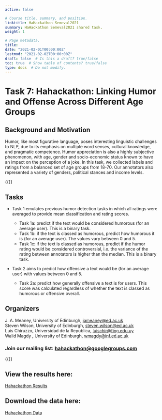 ```yaml
---
active: false   

# Course title, summary, and position.
linktitle: HaHackathon Semeval2021
summary: HaHackathon Semeval2021 shared task.
weight: 1

# Page metadata.
title:  
date: "2021-02-01T00:00:00Z"
lastmod: "2021-02-02T00:00:00Z"
draft: false  # Is this a draft? true/false
toc: true  # Show table of contents? true/false
type: docs  # Do not modify.
---
```

<h1><b> Task 7: Hahackathon: Linking Humor and Offense Across Different Age Groups </b></h1>

<h2><b>Background and Motivation</b></h2>
Humor, like most figurative language, poses interesting linguistic challenges to NLP, due to its emphasis on multiple word senses, cultural knowledge, and pragmatic competence.  Humor appreciation is also a highly subjective phenomenon, with age, gender and socio-economic status known to have an impact on the perception of a joke. In this task, we collected labels and ratings from a balanced set of age groups from 18-70. Our annotators also represented a variety of genders, political stances and income levels. 

{{<spoiler text="Find out more" >}} 
<b><h2>Tasks</b></h2>
* Task 1 emulates previous humor detection tasks in which all ratings were averaged to provide mean classification and rating scores. 

    * Task 1a: predict if the text would be considered humorous (for an average user). This is a binary task.
    * Task 1b: if the text is classed as humorous, predict how humorous it is (for an average user). The values vary between 0 and 5.
    * Task 1c: if the text is classed as humorous, predict if the humor rating would be considered controversial, i.e. the variance of the rating between annotators is higher than the median. This is a binary task.


* Task 2 aims to predict how offensive a text would be (for an average user) with values between 0 and 5. 
     * Task 2a: predict how generally offensive a text is for users. This score was calculated regardless of whether the text is classed as humorous or offensive overall. 

<b><h2>Organizers</b></h2>
J. A. Meaney, University of Edinburgh, jameaney@ed.ac.uk     
Steven Wilson, University of Edinburgh, steven.wilson@ed.ac.uk 
<br> Luis Chiruzzo, Universidad de la Republica, luischir@fing.edu.uy 
<br>Walid Magdy , University of Edinburgh,  wmagdy@inf.ed.ac.uk 

<h3>Join our mailing list: <a href="mailto:hahackathon@googlegroups.com">hahackathon@googlegroups.com</a></h3>

{{</spoiler>}}
  
<h2><b>View the results here:</b></h2><a href="http://smash.inf.ed.ac.uk/tasks_results/hahackathon_results.html">Hahackathon Results</a>

<h2><b>Download the data here:</b></h2><a href="http://smash.inf.ed.ac.uk/hahackathon_data/hahackathon_data.zip">Hahackathon Data</a>
